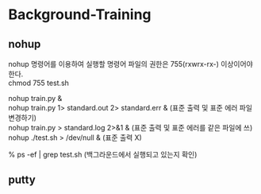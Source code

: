 # Background-Training

## nohup
nohup 명령어를 이용하여 실행할 명령어 파일의 권한은 755(rxwrx-rx-) 이상이어야 한다. </br>
chmod 755 test.sh

nohup train.py & </br>
nohup train.py 1> standard.out 2> standard.err & (표준 출력 및 표준 에러 파일 변경하기) </br>
nohup train.py > standard.log 2>&1 & (표준 출력 및 표준 에러를 같은 파일에 쓰) </br>
nohup ./test.sh > /dev/null & (표준 출력 X)

% ps -ef | grep test.sh (백그라운드에서 실행되고 있는지 확인)


## putty
